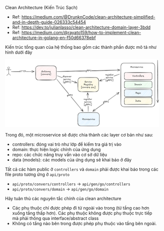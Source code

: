 Clean Architecture (Kiến Trúc Sạch)
- Ref: https://medium.com/@DrunknCode/clean-architecture-simplified-and-in-depth-guide-026333c54454
- Ref: https://dev.to/julianlasso/clean-architecture-domain-layer-3bdd
- Ref: https://medium.com/@rayato159/how-to-implement-clean-architecture-in-golang-en-f50d66378ebf

Kiến trúc tổng quan của hệ thống bao gồm các thành phần được mô tả như hình dưới đây

![arch](/docs/img/arch/arch.png)

Trong đó, một microservice sẽ được chia thành các layer cơ bản như sau:
- controllers: đóng vai trò như lớp để kiểm tra giá trị vào
- domain: thực hiện logic chính của ứng dụng
- repo: các chức năng truy vấn vào cơ sở dữ liệu
- data (models): các models của ứng dụng sẽ khai báo ở đây

Tất cả các hàm public ở `controllers` và `domain` phải được khai báo trong các file proto tương ứng ở `api/proto`
- `api/proto/convers/controllers` -> `api/gen/go/controllers`
- `api/proto/convers/domain` -> `api/gen/go/domain`

Hãy tuân thủ các nguyên tắc chính của clean architecture
- Các phụ thuộc chỉ được phép đi từ ngoài vào trong (từ tầng cao hơn xuống tầng thấp hơn). Các phụ thuộc không được phụ thuộc trực tiếp mà phải thông qua interface/abstract class
- Không có tầng nào bên trong được phép phụ thuộc vào tầng bên ngoài.